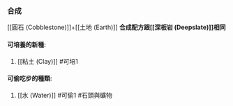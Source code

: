 ### 合成
[[圓石 (Cobblestone)]]+[[土地 (Earth)]]
**合成配方跟[[深板岩 (Deepslate)]]相同**

#### 可培養的新種:
1. [[粘土 (Clay)]]
#可培1 
#### 可偷吃步的種類:
1. [[水 (Water)]]
#可偷1 
#石頭與礦物
